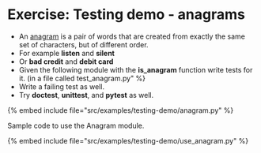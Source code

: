 # Exercise: Testing demo - anagrams

* An [anagram](https://en.wikipedia.org/wiki/Anagram) is a pair of words that are created from exactly the same set of characters, but of different order.
* For example **listen** and **silent**
* Or **bad credit** and **debit card**
* Given the following module with the **is_anagram** function write tests for it. (in a file called test_anagram.py" %}
* Write a failing test as well.
* Try **doctest**, **unittest**, and **pytest** as well.

{% embed include file="src/examples/testing-demo/anagram.py" %}


Sample code to use the Anagram module.


{% embed include file="src/examples/testing-demo/use_anagram.py" %}




